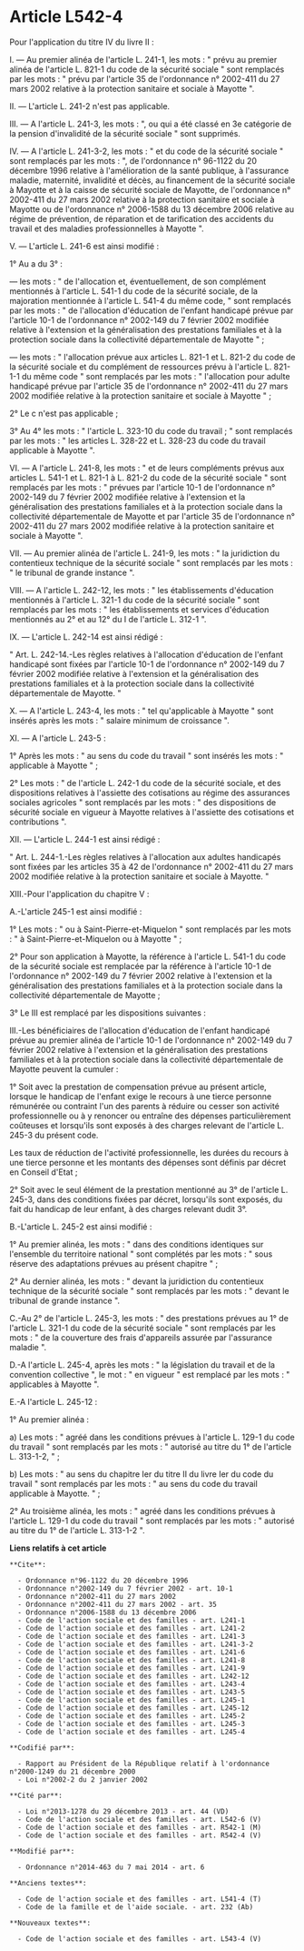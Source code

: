 # Article L542-4

Pour l'application du titre IV du livre II : 

I. ― Au premier alinéa de l'article L. 241-1, les mots : " prévu au premier alinéa de l'article L. 821-1 du code de la
sécurité sociale " sont remplacés par les mots : " prévu par l'article 35 de l'ordonnance n° 2002-411 du 27 mars 2002
relative à la protection sanitaire et sociale à Mayotte ". 

II. ― L'article L. 241-2 n'est pas applicable. 

III. ― A l'article L. 241-3, les mots : ", ou qui a été classé en 3e catégorie de la pension d'invalidité de la sécurité
sociale " sont supprimés. 

IV. ― A l'article L. 241-3-2, les mots : " et du code de la sécurité sociale " sont remplacés par les mots : ", de
l'ordonnance n° 96-1122 du 20 décembre 1996 relative à l'amélioration de la santé publique, à l'assurance maladie, maternité,
invalidité et décès, au financement de la sécurité sociale à Mayotte et à la caisse de sécurité sociale de Mayotte, de
l'ordonnance n° 2002-411 du 27 mars 2002 relative à la protection sanitaire et sociale à Mayotte ou de l'ordonnance n°
2006-1588 du 13 décembre 2006 relative au régime de prévention, de réparation et de tarification des accidents du travail et
des maladies professionnelles à Mayotte ". 

V. ― L'article L. 241-6 est ainsi modifié : 

1° Au a du 3° : 

― les mots : " de l'allocation et, éventuellement, de son complément mentionnés à l'article L. 541-1 du code de la sécurité
sociale, de la majoration mentionnée à l'article L. 541-4 du même code, " sont remplacés par les mots : " de l'allocation
d'éducation de l'enfant handicapé prévue par l'article 10-1 de l'ordonnance n° 2002-149 du 7 février 2002 modifiée relative à
l'extension et la généralisation des prestations familiales et à la protection sociale dans la collectivité départementale de
Mayotte " ; 

― les mots : " l'allocation prévue aux articles L. 821-1 et L. 821-2 du code de la sécurité sociale et du complément de
ressources prévu à l'article L. 821-1-1 du même code " sont remplacés par les mots : " l'allocation pour adulte handicapé
prévue par l'article 35 de l'ordonnance n° 2002-411 du 27 mars 2002 modifiée relative à la protection sanitaire et sociale à
Mayotte " ; 

2° Le c n'est pas applicable ; 

3° Au 4° les mots : " l'article L. 323-10 du code du travail ; " sont remplacés par les mots : " les articles L. 328-22 et L.
328-23 du code du travail applicable à Mayotte ". 

VI. ― A l'article L. 241-8, les mots : " et de leurs compléments prévus aux articles L. 541-1 et L. 821-1 à L. 821-2 du code
de la sécurité sociale " sont remplacés par les mots : " prévues par l'article 10-1 de l'ordonnance n° 2002-149 du 7 février
2002 modifiée relative à l'extension et la généralisation des prestations familiales et à la protection sociale dans la
collectivité départementale de Mayotte et par l'article 35 de l'ordonnance n° 2002-411 du 27 mars 2002 modifiée relative à la
protection sanitaire et sociale à Mayotte ". 

VII. ― Au premier alinéa de l'article L. 241-9, les mots : " la juridiction du contentieux technique de la sécurité sociale "
sont remplacés par les mots : " le tribunal de grande instance ". 

VIII. ― A l'article L. 242-12, les mots : " les établissements d'éducation mentionnés à l'article L. 321-1 du code de la
sécurité sociale " sont remplacés par les mots : " les établissements et services d'éducation mentionnés au 2° et au 12° du I
de l'article L. 312-1 ". 

IX. ― L'article L. 242-14 est ainsi rédigé : 

" Art. L. 242-14.-Les règles relatives à l'allocation d'éducation de l'enfant handicapé sont fixées par l'article 10-1 de
l'ordonnance n° 2002-149 du 7 février 2002 modifiée relative à l'extension et la généralisation des prestations familiales et
à la protection sociale dans la collectivité départementale de Mayotte. " 

X. ― A l'article L. 243-4, les mots : " tel qu'applicable à Mayotte " sont insérés après les mots : " salaire minimum de
croissance ". 

XI. ― A l'article L. 243-5 : 

1° Après les mots : " au sens du code du travail " sont insérés les mots : " applicable à Mayotte " ; 

2° Les mots : " de l'article L. 242-1 du code de la sécurité sociale, et des dispositions relatives à l'assiette des
cotisations au régime des assurances sociales agricoles " sont remplacés par les mots : " des dispositions de sécurité
sociale en vigueur à Mayotte relatives à l'assiette des cotisations et contributions ". 

XII. ― L'article L. 244-1 est ainsi rédigé : 

" Art. L. 244-1.-Les règles relatives à l'allocation aux adultes handicapés sont fixées par les articles 35 à 42 de
l'ordonnance n° 2002-411 du 27 mars 2002 modifiée relative à la protection sanitaire et sociale à Mayotte. " 

XIII.-Pour l'application du chapitre V : 

A.-L'article 245-1 est ainsi modifié : 

1° Les mots : " ou à Saint-Pierre-et-Miquelon " sont remplacés par les mots : " à Saint-Pierre-et-Miquelon ou à Mayotte " ; 

2° Pour son application à Mayotte, la référence à l'article L. 541-1 du code de la sécurité sociale est remplacée par la
référence à l'article 10-1 de l'ordonnance n° 2002-149 du 7 février 2002 relative à l'extension et la généralisation des
prestations familiales et à la protection sociale dans la collectivité départementale de Mayotte ; 

3° Le III est remplacé par les dispositions suivantes : 

III.-Les bénéficiaires de l'allocation d'éducation de l'enfant handicapé prévue au premier alinéa de l'article 10-1 de
l'ordonnance n° 2002-149 du 7 février 2002 relative à l'extension et la généralisation des prestations familiales et à la
protection sociale dans la collectivité départementale de Mayotte peuvent la cumuler : 

1° Soit avec la prestation de compensation prévue au présent article, lorsque le handicap de l'enfant exige le recours à une
tierce personne rémunérée ou contraint l'un des parents à réduire ou cesser son activité professionnelle ou à y renoncer ou
entraîne des dépenses particulièrement coûteuses et lorsqu'ils sont exposés à des charges relevant de l'article L. 245-3 du
présent code. 

Les taux de réduction de l'activité professionnelle, les durées du recours à une tierce personne et les montants des dépenses
sont définis par décret en Conseil d'Etat ; 

2° Soit avec le seul élément de la prestation mentionné au 3° de l'article L. 245-3, dans des conditions fixées par décret,
lorsqu'ils sont exposés, du fait du handicap de leur enfant, à des charges relevant dudit 3°. 

B.-L'article L. 245-2 est ainsi modifié : 

1° Au premier alinéa, les mots : " dans des conditions identiques sur l'ensemble du territoire national " sont complétés par
les mots : " sous réserve des adaptations prévues au présent chapitre " ; 

2° Au dernier alinéa, les mots : " devant la juridiction du contentieux technique de la sécurité sociale " sont remplacés par
les mots : " devant le tribunal de grande instance ". 

C.-Au 2° de l'article L. 245-3, les mots : " des prestations prévues au 1° de l'article L. 321-1 du code de la sécurité
sociale " sont remplacés par les mots : " de la couverture des frais d'appareils assurée par l'assurance maladie ". 

D.-A l'article L. 245-4, après les mots : " la législation du travail et de la convention collective ", le mot : " en vigueur
" est remplacé par les mots : " applicables à Mayotte ". 

E.-A l'article L. 245-12 : 

1° Au premier alinéa : 

a) Les mots : " agréé dans les conditions prévues à l'article L. 129-1 du code du travail " sont remplacés par les mots : "
autorisé au titre du 1° de l'article L. 313-1-2, " ; 

b) Les mots : " au sens du chapitre Ier du titre II du livre Ier du code du travail " sont remplacés par les mots : " au sens
du code du travail applicable à Mayotte. " ; 

2° Au troisième alinéa, les mots : " agréé dans les conditions prévues à l'article L. 129-1 du code du travail " sont
remplacés par les mots : " autorisé au titre du 1° de l'article L. 313-1-2 ".

**Liens relatifs à cet article**

	**Cite**:

	  - Ordonnance n°96-1122 du 20 décembre 1996
	  - Ordonnance n°2002-149 du 7 février 2002 - art. 10-1
	  - Ordonnance n°2002-411 du 27 mars 2002
	  - Ordonnance n°2002-411 du 27 mars 2002 - art. 35
	  - Ordonnance n°2006-1588 du 13 décembre 2006
	  - Code de l'action sociale et des familles - art. L241-1
	  - Code de l'action sociale et des familles - art. L241-2
	  - Code de l'action sociale et des familles - art. L241-3
	  - Code de l'action sociale et des familles - art. L241-3-2
	  - Code de l'action sociale et des familles - art. L241-6
	  - Code de l'action sociale et des familles - art. L241-8
	  - Code de l'action sociale et des familles - art. L241-9
	  - Code de l'action sociale et des familles - art. L242-12
	  - Code de l'action sociale et des familles - art. L243-4
	  - Code de l'action sociale et des familles - art. L243-5
	  - Code de l'action sociale et des familles - art. L245-1
	  - Code de l'action sociale et des familles - art. L245-12
	  - Code de l'action sociale et des familles - art. L245-2
	  - Code de l'action sociale et des familles - art. L245-3
	  - Code de l'action sociale et des familles - art. L245-4

	**Codifié par**:

	  - Rapport au Président de la République relatif à l'ordonnance n°2000-1249 du 21 décembre 2000
	  - Loi n°2002-2 du 2 janvier 2002

	**Cité par**:

	  - Loi n°2013-1278 du 29 décembre 2013 - art. 44 (VD)
	  - Code de l'action sociale et des familles - art. L542-6 (V)
	  - Code de l'action sociale et des familles - art. R542-1 (M)
	  - Code de l'action sociale et des familles - art. R542-4 (V)

	**Modifié par**:

	  - Ordonnance n°2014-463 du 7 mai 2014 - art. 6

	**Anciens textes**:

	  - Code de l'action sociale et des familles - art. L541-4 (T)
	  - Code de la famille et de l'aide sociale. - art. 232 (Ab)

	**Nouveaux textes**:

	  - Code de l'action sociale et des familles - art. L543-4 (V)
